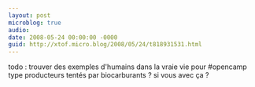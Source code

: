 ```yaml
---
layout: post
microblog: true
audio: 
date: 2008-05-24 00:00:00 -0000
guid: http://xtof.micro.blog/2008/05/24/t818931531.html
---
```

todo : trouver des exemples d'humains dans la vraie vie pour #opencamp type producteurs tentés par biocarburants ? si vous avec ça ?
